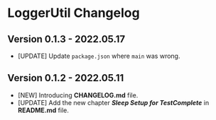 # LoggerUtil Changelog

## Version 0.1.3 - 2022.05.17

* [UPDATE] Update ``package.json`` where `main` was wrong.



## Version 0.1.2 - 2022.05.11

* [NEW] Introducing **CHANGELOG.md** file.
* [UPDATE] Add the new chapter _**Sleep Setup for TestComplete**_ in
**README.md** file.